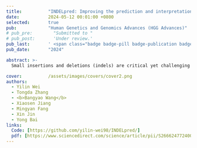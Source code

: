 ```yaml
---
title:          "INDELpred: Improving the prediction and interpretation of indel pathogenicity within the clinical genome"
date:           2024-05-12 00:01:00 +0800
selected:       true
pub:            "Human Genetics and Genomics Advances (HGG Advances)"
# pub_pre:        "Submitted to "
# pub_post:       'Under review.'
pub_last:       ' <span class="badge badge-pill badge-publication badge-success">Journal</span>'
pub_date:       "2024"

abstract: >-
  Small insertions and deletions (indels) are critical yet challenging genetic variations with significant clinical implications. In this paper, we developed INDELpred, a machine-learning-based predictive model for discerning pathogenic from benign indels. We envisage INDELpred as a desirable tool for the detection of pathogenic indels within large-scale genomic datasets, thereby enhancing the precision of genetic diagnoses in clinical settings.

cover:          /assets/images/covers/cover2.png
authors:
  - Yilin Wei
  - Tongda Zhang
  - <b>Bangyao Wang</b>
  - Xiaosen Jiang
  - Mingyan Fang
  - Xin Jin
  - Yong Bai
links:
  Code: [https://github.com/yilin-wei98/INDELpred/]
  pdf: [https://www.sciencedirect.com/science/article/pii/S2666247724000654]
---
```

